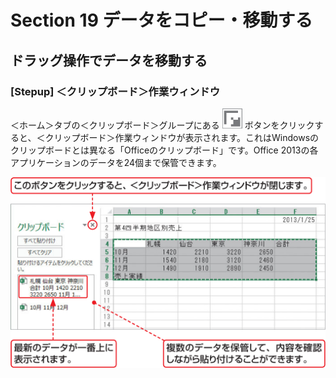 # Section 19 データをコピー・移動する

## ドラッグ操作でデータを移動する

### [Stepup] ＜クリップボード＞作業ウィンドウ

＜ホーム＞タブの＜クリップボード＞グループにある ![](icon_start.png) ボタンをクリックすると、＜クリップボード＞作業ウィンドウが表示されます。これはWindowsのクリップボードとは異なる「Officeのクリップボード」です。Office 2013の各アプリケーションのデータを24個まで保管できます。

![](005.png)
